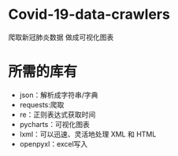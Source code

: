 # Covid-19-data-crawlers
爬取新冠肺炎数据 做成可视化图表

# 所需的库有
* json：解析成字符串/字典
* requests:爬取
* re：正则表达式获取时间
* pycharts：可视化图表
* lxml：可以迅速、灵活地处理 XML 和 HTML
* openpyxl：excel写入
